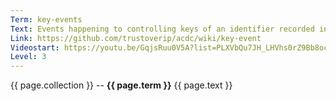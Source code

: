 ```yaml
---
Term: key-events
Text: Events happening to controlling keys of an identifier recorded in a Key Event Log (KEL).
Link: https://github.com/trustoverip/acdc/wiki/key-event
Videostart: https://youtu.be/GqjsRuu0V5A?list=PLXVbQu7JH_LHVhs0rZ9Bb8ocyKlPljkaG&t=04m39s
Level: 3
---
```


{{ page.collection }} -- **{{ page.term }}**
   {{ page.text }} 
